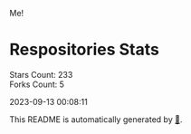 Me!

# Respositories Stats
Stars Count: 233  
Forks Count: 5

2023-09-13 00:08:11  

This README is automatically generated by [🐰](https://github.com/rnitta/rnitta).
